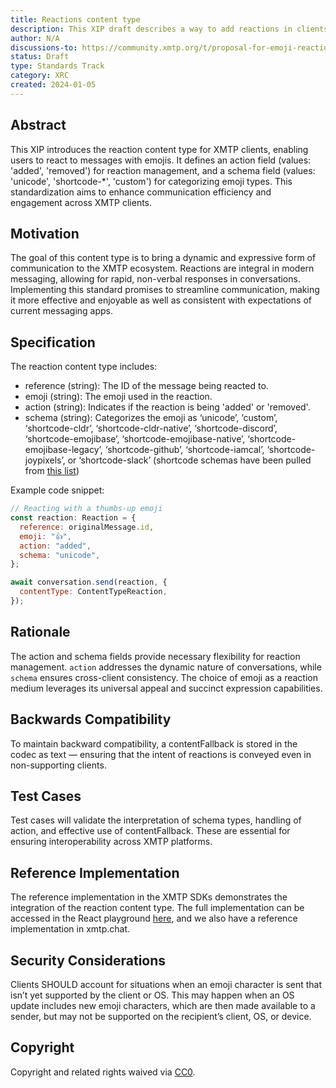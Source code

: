 ```yaml
---
title: Reactions content type
description: This XIP draft describes a way to add reactions in clients that support XMTP.
author: N/A
discussions-to: https://community.xmtp.org/t/proposal-for-emoji-reactions-content-type/499
status: Draft
type: Standards Track
category: XRC
created: 2024-01-05
---
```


## Abstract

This XIP introduces the reaction content type for XMTP clients, enabling users to react to messages with emojis. It defines an action field (values: 'added', 'removed') for reaction management, and a schema field (values: 'unicode', 'shortcode-\*', 'custom') for categorizing emoji types. This standardization aims to enhance communication efficiency and engagement across XMTP clients.

## Motivation

The goal of this content type is to bring a dynamic and expressive form of communication to the XMTP ecosystem. Reactions are integral in modern messaging, allowing for rapid, non-verbal responses in conversations. Implementing this standard promises to streamline communication, making it more effective and enjoyable as well as consistent with expectations of current messaging apps.

## Specification

The reaction content type includes:

- reference (string): The ID of the message being reacted to.
- emoji (string): The emoji used in the reaction.
- action (string): Indicates if the reaction is being 'added' or 'removed'.
- schema (string): Categorizes the emoji as ‘unicode’, ‘custom’, ‘shortcode-cldr’, ‘shortcode-cldr-native’, ‘shortcode-discord’, ‘shortcode-emojibase’, ‘shortcode-emojibase-native’, ‘shortcode-emojibase-legacy’, ‘shortcode-github’, ‘shortcode-iamcal’, ‘shortcode-joypixels’, or ‘shortcode-slack’ (shortcode schemas have been pulled from [this list](https://emojibase.dev/docs/shortcodes/))

Example code snippet:

```javascript
// Reacting with a thumbs-up emoji
const reaction: Reaction = {
  reference: originalMessage.id,
  emoji: "👍",
  action: "added",
  schema: "unicode",
};

await conversation.send(reaction, {
  contentType: ContentTypeReaction,
});
```

## Rationale

The action and schema fields provide necessary flexibility for reaction management. `action` addresses the dynamic nature of conversations, while `schema` ensures cross-client consistency. The choice of emoji as a reaction medium leverages its universal appeal and succinct expression capabilities.

## Backwards Compatibility

To maintain backward compatibility, a contentFallback is stored in the codec as text — ensuring that the intent of reactions is conveyed even in non-supporting clients.

## Test Cases

Test cases will validate the interpretation of schema types, handling of action, and effective use of contentFallback. These are essential for ensuring interoperability across XMTP platforms.

## Reference Implementation

The reference implementation in the XMTP SDKs demonstrates the integration of the reaction content type. The full implementation can be accessed in the React playground [here](https://github.com/xmtp/xmtp-react-playground/pull/1/), and we also have a reference implementation in xmtp.chat.

## Security Considerations

Clients SHOULD account for situations when an emoji character is sent that isn’t yet supported by the client or OS. This may happen when an OS update includes new emoji characters, which are then made available to a sender, but may not be supported on the recipient’s client, OS, or device.

## Copyright

Copyright and related rights waived via [CC0](https://creativecommons.org/publicdomain/zero/1.0/).
